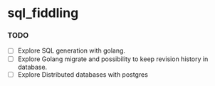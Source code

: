 # sql_fiddling

### TODO

- [ ] Explore SQL generation with golang.
- [ ] Explore Golang migrate and possibility to keep revision history in database.
- [ ] Explore Distributed databases with postgres
